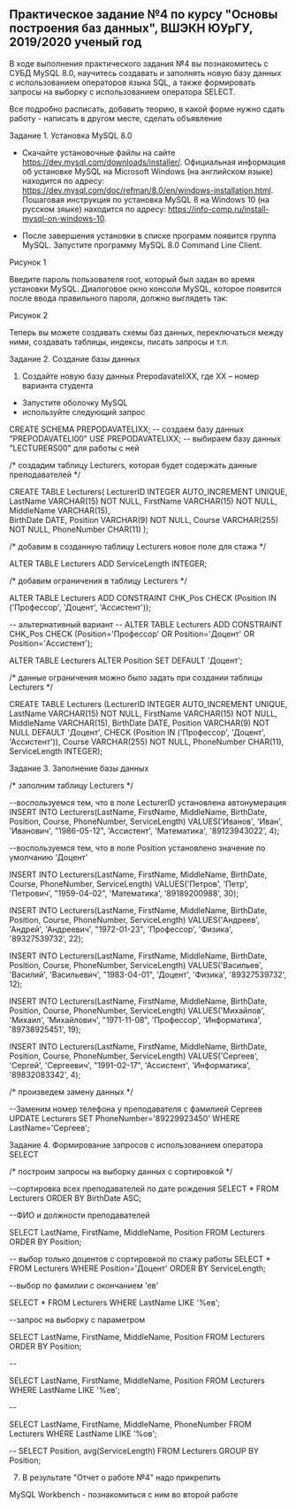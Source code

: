 ## Практическое задание №4 по курсу "Основы построения баз данных", ВШЭКН ЮУрГУ, 2019/2020 ученый год

В ходе выполнения практического задания №4 вы познакомитесь с СУБД MySQL 8.0, научитесь создавать и заполнять новую базу данных с использованием операторов языка SQL, а также формировать запросы на выборку с использованием оператора SELECT.

Все подробно расписать, добавить теорию, в какой форме нужно сдать работу - написать в другом месте, сделать объявление


Задание 1. Установка MySQL 8.0

+ Скачайте установочные файлы на сайте https://dev.mysql.com/downloads/installer/. 
Официальная информация об установке MySQL на Microsoft Windows (на английском языке) находится по адресу: https://dev.mysql.com/doc/refman/8.0/en/windows-installation.html. 
Пошаговая инструкция по установка MySQL 8 на Windows 10 (на русском зяыке) находится по адресу: 
https://info-comp.ru/install-mysql-on-windows-10.

+ После завершения установки в списке программ появится группа MySQL. 
Запустите программу MySQL 8.0 Command Line Client. 

Рисунок 1

Введите пароль пользователя root, который был задан во время установки MySQL. Диалоговое окно консоли MySQL, которое появится после ввода правильного пароля, должно выглядеть так:

Рисунок 2

Теперь вы можете создавать схемы баз данных, переключаться между ними, создавать таблицы, индексы, писать запросы и т.п.

Задание 2. Создание базы данных

1) Создайте новую базу данных PrepodavateliXX, где XX – номер варианта студента

+ Запустите оболочку MySQL
+ используйте следующий запрос

CREATE SCHEMA PREPODAVATELIXX; 	-- создаем базу данных "PREPODAVATELI00"
USE PREPODAVATELIXX; 		-- выбираем базу данных "LECTURERS00" для работы с ней 

/* создадим таблицу Lecturers, которая будет содержать данные преподавателей */

CREATE TABLE Lecturers(
	LecturerID INTEGER AUTO_INCREMENT UNIQUE, 
	LastName VARCHAR(15) NOT NULL, 
	FirstName VARCHAR(15) NOT NULL, 
	MiddleName VARCHAR(15),  
	BirthDate DATE, 
	Position VARCHAR(9) NOT NULL, 
	Course VARCHAR(255) NOT NULL, 
	PhoneNumber CHAR(11)
	);

/* добавим в созданную таблицу Lecturers новое поле для стажа */

ALTER TABLE Lecturers ADD ServiceLength INTEGER;


/* добавим ограничения в таблицу Lecturers */

ALTER TABLE Lecturers ADD CONSTRAINT CHK_Pos CHECK (Position IN ('Профессор', 'Доцент', 'Ассистент'));

-- альтернативный вариант
-- ALTER TABLE Lecturers ADD CONSTRAINT CHK_Pos CHECK (Position='Профессор' OR Position='Доцент' OR Position='Ассистент'); 

ALTER TABLE Lecturers ALTER Position SET DEFAULT 'Доцент';

/* данные ограничения можно было задать при создании таблицы Lecturers */

CREATE TABLE Lecturers (LecturerID INTEGER AUTO_INCREMENT UNIQUE, LastName VARCHAR(15) NOT NULL, FirstName VARCHAR(15) NOT NULL, MiddleName VARCHAR(15),  BirthDate DATE, Position VARCHAR(9) NOT NULL DEFAULT 'Доцент', CHECK (Position IN ('Профессор', 'Доцент', 'Ассистент')), Course VARCHAR(255) NOT NULL, PhoneNumber CHAR(11), ServiceLength INTEGER);



Задание 3. Заполнение базы данных

/* заполним таблицу Lecturers */

--воспользуемся тем, что в поле LecturerID установлена автонумерация
INSERT INTO Lecturers(LastName, FirstName, MiddleName, BirthDate, Position, Course, PhoneNumber, ServiceLength) VALUES('Иванов', 'Иван', 'Иванович', "1986-05-12", 'Ассистент', 'Математика', '89123943022', 4);

--воспользуемся тем, что в поле Position установлено значение по умолчанию 'Доцент'

INSERT INTO Lecturers(LastName, FirstName, MiddleName, BirthDate, Course, PhoneNumber, ServiceLength) VALUES('Петров', 'Петр', 'Петрович', "1959-04-02", 'Математика', '89189200988', 30);

INSERT INTO Lecturers(LastName, FirstName, MiddleName, BirthDate, Position, Course, PhoneNumber, ServiceLength) VALUES('Андреев', 'Андрей', 'Андреевич', "1972-01-23", 'Профессор', 'Физика', '89327539732', 22);

INSERT INTO Lecturers(LastName, FirstName, MiddleName, BirthDate, Position, Course, PhoneNumber, ServiceLength) VALUES('Васильев', 'Василий', 'Васильевич', "1983-04-01", 'Доцент', 'Физика', '89327539732', 12);

INSERT INTO Lecturers(LastName, FirstName, MiddleName, BirthDate, Position, Course, PhoneNumber, ServiceLength) VALUES('Михайлов', 'Михаил', 'Михайлович', "1971-11-08", 'Профессор', 'Информатика', '89738925451', 19);

INSERT INTO Lecturers(LastName, FirstName, MiddleName, BirthDate, Position, Course, PhoneNumber, ServiceLength) VALUES('Сергеев', 'Сергей', 'Сергеевич', "1991-02-17", 'Ассистент', 'Информатика', '89832083342', 4);


/* произведем замену данных */

--Заменим номер телефона у преподавателя с фамилией Сергеев
UPDATE Lecturers SET PhoneNumber='89229923450' WHERE LastName='Сергеев';
 

Задание 4. Формирование запросов с использованием оператора SELECT  

/* построим запросы на выборку данных с сортировкой */

--сортировка всех преподавателей по дате рождения
SELECT * FROM Lecturers ORDER BY BirthDate ASC;

--ФИО и должности преподавателей

SELECT LastName, FirstName, MiddleName, Position FROM Lecturers ORDER BY Position;

-- выбор только доцентов с сортировкой по стажу работы
SELECT * FROM Lecturers WHERE Position='Доцент' ORDER BY ServiceLength;

--выбор по фамилии с окончанием 'ев'

SELECT * FROM Lecturers WHERE LastName LIKE '%ев';

--запрос на выборку с параметром

SELECT LastName, FirstName, MiddleName, Position FROM Lecturers ORDER BY Position;

--

SELECT LastName, FirstName, MiddleName, Position FROM Lecturers WHERE LastName LIKE '%ев';

--

SELECT LastName, FirstName, MiddleName, PhoneNumber FROM Lecturers WHERE LastName LIKE '%ов';

--
SELECT Position, avg(ServiceLength) FROM Lecturers GROUP BY Position;


7. В результате "Отчет о работе №4" надо прикрепить


MySQL Workbench - познакомиться с ним во второй работе







